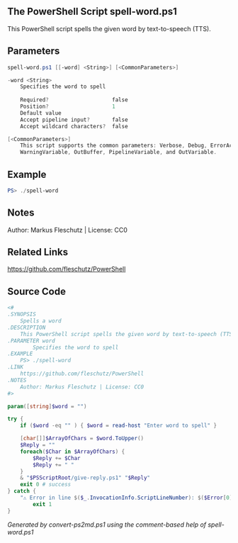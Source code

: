 ## The PowerShell Script **spell-word.ps1**

This PowerShell script spells the given word by text-to-speech (TTS).

## Parameters
```powershell
spell-word.ps1 [[-word] <String>] [<CommonParameters>]

-word <String>
    Specifies the word to spell
    
    Required?                    false
    Position?                    1
    Default value                
    Accept pipeline input?       false
    Accept wildcard characters?  false

[<CommonParameters>]
    This script supports the common parameters: Verbose, Debug, ErrorAction, ErrorVariable, WarningAction, 
    WarningVariable, OutBuffer, PipelineVariable, and OutVariable.
```

## Example
```powershell
PS> ./spell-word

```

## Notes
Author: Markus Fleschutz | License: CC0

## Related Links
https://github.com/fleschutz/PowerShell

## Source Code
```powershell
<#
.SYNOPSIS
	Spells a word
.DESCRIPTION
	This PowerShell script spells the given word by text-to-speech (TTS).
.PARAMETER word
        Specifies the word to spell
.EXAMPLE
	PS> ./spell-word
.LINK
	https://github.com/fleschutz/PowerShell
.NOTES
	Author: Markus Fleschutz | License: CC0
#>

param([string]$word = "")

try {
	if ($word -eq "" ) { $word = read-host "Enter word to spell" }

	[char[]]$ArrayOfChars = $word.ToUpper()
	$Reply = ""
	foreach($Char in $ArrayOfChars) {
		$Reply += $Char
		$Reply += " "
	}
	& "$PSScriptRoot/give-reply.ps1" "$Reply"
	exit 0 # success
} catch {
	"⚠️ Error in line $($_.InvocationInfo.ScriptLineNumber): $($Error[0])"
        exit 1
}
```

*Generated by convert-ps2md.ps1 using the comment-based help of spell-word.ps1*
